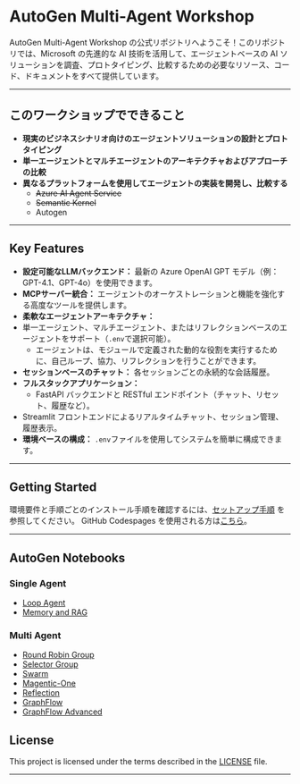 # AutoGen Multi-Agent Workshop
  
AutoGen Multi-Agent Workshop の公式リポジトリへようこそ！このリポジトリでは、Microsoft の先進的な AI 技術を活用して、エージェントベースの AI ソリューションを調査、プロトタイピング、比較するための必要なリソース、コード、ドキュメントをすべて提供しています。 


---  
  
## このワークショップでできること
  
- **現実のビジネスシナリオ向けのエージェントソリューションの設計とプロトタイピング**
- **単一エージェントとマルチエージェントのアーキテクチャおよびアプローチの比較**
- **異なるプラットフォームを使用してエージェントの実装を開発し、比較する**
  - ~~Azure AI Agent Service~~
  - ~~Semantic Kernel~~
  - Autogen  
  
---  
  
## Key Features  
  
- **設定可能なLLMバックエンド：** 最新の Azure OpenAI GPT モデル（例： GPT-4.1、GPT-4o）を使用できます。
- **MCPサーバー統合：** エージェントのオーケストレーションと機能を強化する高度なツールを提供します。
- **柔軟なエージェントアーキテクチャ：**
- 単一エージェント、マルチエージェント、またはリフレクションベースのエージェントをサポート（`.env`で選択可能）。 
  - エージェントは、モジュールで定義された動的な役割を実行するために、自己ループ、協力、リフレクションを行うことができます。
- **セッションベースのチャット：** 各セッションごとの永続的な会話履歴。
- **フルスタックアプリケーション：**  
  - FastAPI バックエンドと RESTful エンドポイント（チャット、リセット、履歴など）。
- Streamlit フロントエンドによるリアルタイムチャット、セッション管理、履歴表示。
- **環境ベースの構成：** `.env`ファイルを使用してシステムを簡単に構成できます。 
  
---  
  
## Getting Started  
  
環境要件と手順ごとのインストール手順を確認するには、[セットアップ手順](./SETUP.md) を参照してください。 GitHub Codespages を使用される方は[こちら](./SETUP_Codespaces.md)。

---  
  
## AutoGen Notebooks
### Single Agent
- [Loop Agent](agentic_ai/autogen/single_agent/loop_agent.ipynb)
- [Memory and RAG](agentic_ai/autogen/single_agent/memory.ipynb)
### Multi Agent
- [Round Robin Group](agentic_ai/autogen/multi_agent/collaborative_multi_agent_round_robin.ipynb)
- [Selector Group](agentic_ai/autogen/multi_agent/collaborative_multi_agent_selector_group.ipynb)
- [Swarm](agentic_ai/autogen/multi_agent/handoff_multi_domain_agent.ipynb)
- [Magentic-One](agentic_ai/autogen/multi_agent/magentic-one_agent.ipynb)
- [Reflection](agentic_ai/autogen/multi_agent/reflection_agent.ipynb)
- [GraphFlow](agentic_ai/autogen/multi_agent/graphflow_agent.ipynb)
- [GraphFlow Advanced](agentic_ai/autogen/multi_agent/graphflow_agent_advanced.ipynb)



## License  
  
This project is licensed under the terms described in the [LICENSE](./LICENSE) file.  
  
---  